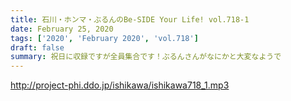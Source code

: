```yaml
---
title: 石川・ホンマ・ぶるんのBe-SIDE Your Life! vol.718-1
date: February 25, 2020
tags: ['2020', 'February 2020', 'vol.718']
draft: false
summary: 祝日に収録ですが全員集合です！ぶるんさんがなにかと大変なようで
---
```


http://project-phi.ddo.jp/ishikawa/ishikawa718_1.mp3